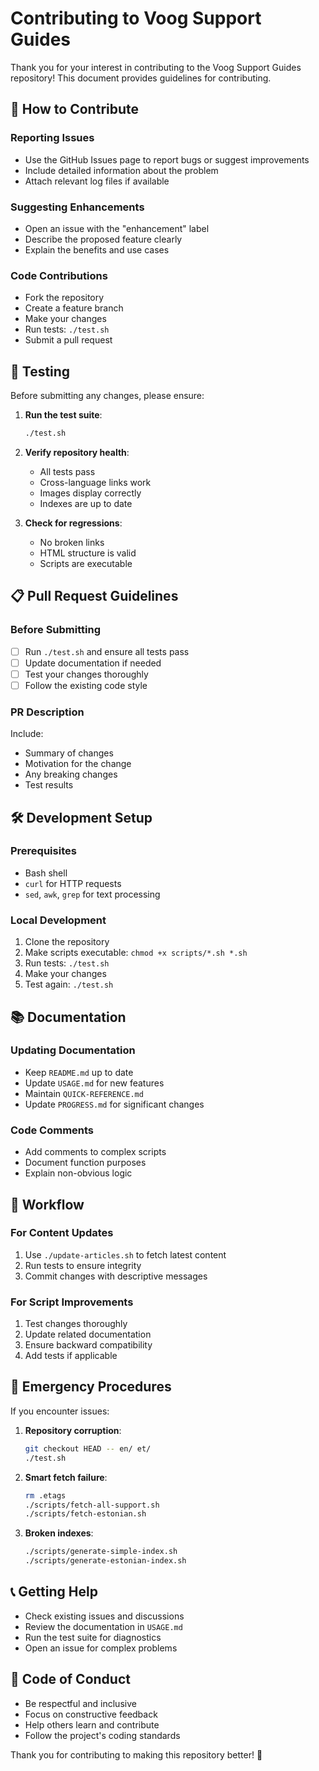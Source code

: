 # Contributing to Voog Support Guides

Thank you for your interest in contributing to the Voog Support Guides repository! This document provides guidelines for contributing.

## 🤝 How to Contribute

### Reporting Issues
- Use the GitHub Issues page to report bugs or suggest improvements
- Include detailed information about the problem
- Attach relevant log files if available

### Suggesting Enhancements
- Open an issue with the "enhancement" label
- Describe the proposed feature clearly
- Explain the benefits and use cases

### Code Contributions
- Fork the repository
- Create a feature branch
- Make your changes
- Run tests: `./test.sh`
- Submit a pull request

## 🧪 Testing

Before submitting any changes, please ensure:

1. **Run the test suite**:
   ```bash
   ./test.sh
   ```

2. **Verify repository health**:
   - All tests pass
   - Cross-language links work
   - Images display correctly
   - Indexes are up to date

3. **Check for regressions**:
   - No broken links
   - HTML structure is valid
   - Scripts are executable

## 📋 Pull Request Guidelines

### Before Submitting
- [ ] Run `./test.sh` and ensure all tests pass
- [ ] Update documentation if needed
- [ ] Test your changes thoroughly
- [ ] Follow the existing code style

### PR Description
Include:
- Summary of changes
- Motivation for the change
- Any breaking changes
- Test results

## 🛠️ Development Setup

### Prerequisites
- Bash shell
- `curl` for HTTP requests
- `sed`, `awk`, `grep` for text processing

### Local Development
1. Clone the repository
2. Make scripts executable: `chmod +x scripts/*.sh *.sh`
3. Run tests: `./test.sh`
4. Make your changes
5. Test again: `./test.sh`

## 📚 Documentation

### Updating Documentation
- Keep `README.md` up to date
- Update `USAGE.md` for new features
- Maintain `QUICK-REFERENCE.md`
- Update `PROGRESS.md` for significant changes

### Code Comments
- Add comments to complex scripts
- Document function purposes
- Explain non-obvious logic

## 🔄 Workflow

### For Content Updates
1. Use `./update-articles.sh` to fetch latest content
2. Run tests to ensure integrity
3. Commit changes with descriptive messages

### For Script Improvements
1. Test changes thoroughly
2. Update related documentation
3. Ensure backward compatibility
4. Add tests if applicable

## 🚨 Emergency Procedures

If you encounter issues:

1. **Repository corruption**:
   ```bash
   git checkout HEAD -- en/ et/
   ./test.sh
   ```

2. **Smart fetch failure**:
   ```bash
   rm .etags
   ./scripts/fetch-all-support.sh
   ./scripts/fetch-estonian.sh
   ```

3. **Broken indexes**:
   ```bash
   ./scripts/generate-simple-index.sh
   ./scripts/generate-estonian-index.sh
   ```

## 📞 Getting Help

- Check existing issues and discussions
- Review the documentation in `USAGE.md`
- Run the test suite for diagnostics
- Open an issue for complex problems

## 🎯 Code of Conduct

- Be respectful and inclusive
- Focus on constructive feedback
- Help others learn and contribute
- Follow the project's coding standards

Thank you for contributing to making this repository better! 🎉 